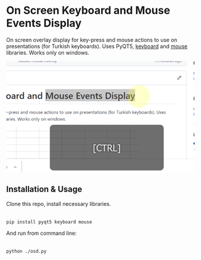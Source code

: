 # On Screen Keyboard and Mouse Events Display

On screen overlay display for key-press and mouse actions to use on presentations (for Turkish keyboards). Uses PyQT5, [keyboard](https://github.com/boppreh/keyboard) and [mouse](https://github.com/boppreh/mouse) libraries. Works only on windows.

![screenshot](/doc/screenshot.png "screenshot")

Installation & Usage
--------------------

Clone this repo, install necessary libraries.

```bash

pip install pyqt5 keyboard mouse

```

And run from command line:

```bash

python ./osd.py

```

